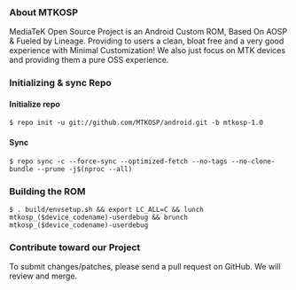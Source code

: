 ### About MTKOSP ###

MediaTeK Open Source Project is an Android Custom ROM, Based On AOSP & Fueled by Lineage.
Providing to users a clean, bloat free and a very good experience with Minimal Customization!
We also just focus on MTK devices and providing them a pure OSS experience.

### Initializing & sync Repo ###

#### Initialize repo
```
$ repo init -u git://github.com/MTKOSP/android.git -b mtkosp-1.0
```

#### Sync 
```
$ repo sync -c --force-sync --optimized-fetch --no-tags --no-clone-bundle --prune -j$(nproc --all)
```

### Building the ROM ###

```
$ . build/envsetup.sh && export LC_ALL=C && lunch mtkosp_($device_codename)-userdebug && brunch mtkosp_($device_codename)-userdebug
```

### Contribute toward our Project ###

To submit changes/patches, please send a pull request on GitHub. We will review and merge.
